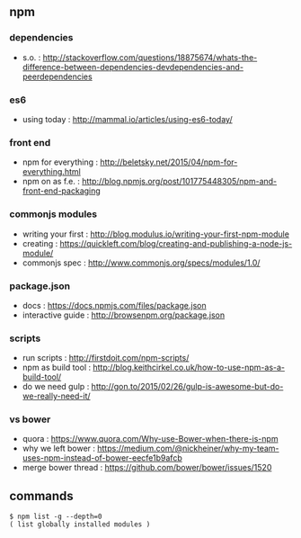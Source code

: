 ## npm

### dependencies 
- s.o. : http://stackoverflow.com/questions/18875674/whats-the-difference-between-dependencies-devdependencies-and-peerdependencies

### es6
- using today : http://mammal.io/articles/using-es6-today/

### front end
- npm for everything : http://beletsky.net/2015/04/npm-for-everything.html
- npm on as f.e. : http://blog.npmjs.org/post/101775448305/npm-and-front-end-packaging

### commonjs modules
- writing your first : http://blog.modulus.io/writing-your-first-npm-module
- creating : https://quickleft.com/blog/creating-and-publishing-a-node-js-module/
- commonjs spec : http://www.commonjs.org/specs/modules/1.0/

### package.json 
- docs : https://docs.npmjs.com/files/package.json
- interactive guide : http://browsenpm.org/package.json

### scripts
- run scripts : http://firstdoit.com/npm-scripts/                                              
- npm as build tool : http://blog.keithcirkel.co.uk/how-to-use-npm-as-a-build-tool/            
- do we need gulp : http://gon.to/2015/02/26/gulp-is-awesome-but-do-we-really-need-it/         

### vs bower
- quora : https://www.quora.com/Why-use-Bower-when-there-is-npm
- why we left bower : https://medium.com/@nickheiner/why-my-team-uses-npm-instead-of-bower-eecfe1b9afcb
- merge bower thread : https://github.com/bower/bower/issues/1520

## commands

```
$ npm list -g --depth=0 
( list globally installed modules )
```
